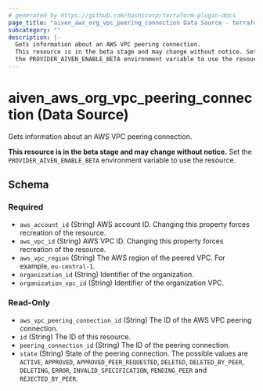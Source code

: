 ```yaml
---
# generated by https://github.com/hashicorp/terraform-plugin-docs
page_title: "aiven_aws_org_vpc_peering_connection Data Source - terraform-provider-aiven"
subcategory: ""
description: |-
  Gets information about an AWS VPC peering connection.
  This resource is in the beta stage and may change without notice. Set
  the PROVIDER_AIVEN_ENABLE_BETA environment variable to use the resource.
---
```


# aiven_aws_org_vpc_peering_connection (Data Source)

Gets information about an AWS VPC peering connection.

**This resource is in the beta stage and may change without notice.** Set
the `PROVIDER_AIVEN_ENABLE_BETA` environment variable to use the resource.



<!-- schema generated by tfplugindocs -->
## Schema

### Required

- `aws_account_id` (String) AWS account ID. Changing this property forces recreation of the resource.
- `aws_vpc_id` (String) AWS VPC ID. Changing this property forces recreation of the resource.
- `aws_vpc_region` (String) The AWS region of the peered VPC. For example, `eu-central-1`.
- `organization_id` (String) Identifier of the organization.
- `organization_vpc_id` (String) Identifier of the organization VPC.

### Read-Only

- `aws_vpc_peering_connection_id` (String) The ID of the AWS VPC peering connection.
- `id` (String) The ID of this resource.
- `peering_connection_id` (String) The ID of the peering connection.
- `state` (String) State of the peering connection. The possible values are `ACTIVE`, `APPROVED`, `APPROVED_PEER_REQUESTED`, `DELETED`, `DELETED_BY_PEER`, `DELETING`, `ERROR`, `INVALID_SPECIFICATION`, `PENDING_PEER` and `REJECTED_BY_PEER`.
